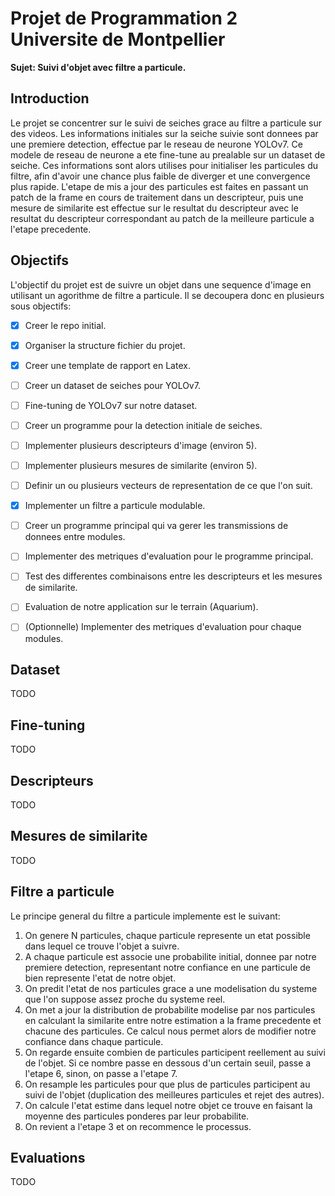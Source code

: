 # Projet de Programmation 2 Universite de Montpellier

**Sujet: Suivi d'objet avec filtre a particule.**

## Introduction

Le projet se concentrer sur le suivi de seiches grace au filtre a particule sur des videos. 
Les informations initiales sur la seiche suivie sont donnees par une premiere detection, effectue par le reseau de neurone YOLOv7. Ce modele de reseau de neurone a ete fine-tune au prealable sur un dataset de seiche.
Ces informations sont alors utilises pour initialiser les particules du filtre, afin d'avoir une chance plus faible de diverger et une convergence plus rapide.
L'etape de mis a jour des particules est faites en passant un patch de la frame en cours de traitement dans un descripteur, puis une mesure de similarite est effectue sur le resultat du descripteur avec le resultat du descripteur correspondant au patch de la meilleure particule a l'etape precedente.


## Objectifs

L'objectif du projet est de suivre un objet dans une sequence d'image en utilisant un agorithme de filtre a particule.
Il se decoupera donc en plusieurs sous objectifs:

- [x] Creer le repo initial.
- [x] Organiser la structure fichier du projet.
- [x] Creer une template de rapport en Latex.
- [ ] Creer un dataset de seiches pour YOLOv7.
- [ ] Fine-tuning de YOLOv7 sur notre dataset.
- [ ] Creer un programme pour la detection initiale de seiches.
- [ ] Implementer plusieurs descripteurs d'image (environ 5).
- [ ] Implementer plusieurs mesures de similarite (environ 5).
- [ ] Definir un ou plusieurs vecteurs de representation de ce que l'on suit.
- [x] Implementer un filtre a particule modulable.
- [ ] Creer un programme principal qui va gerer les transmissions de donnees entre modules.
- [ ] Implementer des metriques d'evaluation pour le programme principal.
- [ ] Test des differentes combinaisons entre les descripteurs et les mesures de similarite.
- [ ] Evaluation de notre application sur le terrain (Aquarium). 
- [ ] (Optionnelle) Implementer des metriques d'evaluation pour chaque modules.


## Dataset
TODO


## Fine-tuning
TODO


## Descripteurs
TODO


## Mesures de similarite
TODO


## Filtre a particule
Le principe general du filtre a particule implemente est le suivant:
  1. On genere N particules, chaque particule represente un etat possible dans lequel ce trouve l'objet a suivre.
  2. A chaque particule est associe une probabilite initial, donnee par notre premiere detection, representant notre confiance en une particule de bien represente l'etat de notre objet.
  3. On predit l'etat de nos particules grace a une modelisation du systeme que l'on suppose assez proche du systeme reel.
  4. On met a jour la distribution de probabilite modelise par nos particules en calculant la similarite entre notre estimation a la frame precedente et chacune des particules. Ce calcul nous permet alors de modifier notre confiance dans chaque particule.
  5. On regarde ensuite combien de particules participent reellement au suivi de l'objet. Si ce nombre passe en dessous d'un certain seuil, passe a l'etape 6, sinon, on passe a l'etape 7.
  6. On resample les particules pour que plus de particules participent au suivi de l'objet (duplication des meilleures particules et rejet des autres). 
  7. On calcule l'etat estime dans lequel notre objet ce trouve en faisant la moyenne des particules ponderes par leur probabilite.
  8. On revient a l'etape 3 et on recommence le processus.


## Evaluations
TODO
